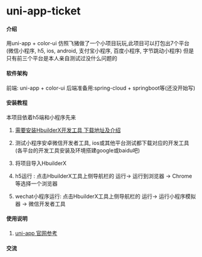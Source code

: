 # uni-app-ticket

#### 介绍
用uni-app + color-ui 仿照飞猪做了一个小项目玩玩,此项目可以打包出7个平台(微信小程序, h5, ios, android, 支付宝小程序, 百度小程序, 字节跳动小程序)
但是只有前三个平台是本人亲自测试过没什么问题的

#### 软件架构
前端: uni-app + color-ui
后端准备用:spring-cloud + springboot等(还没开始写)

#### 安装教程
本项目依着h5端和小程序先来

1. [需要安装HbuilderX开发工具 下载地址及介绍]( https://uniapp.dcloud.io/quickstart?id=%E9%80%9A%E8%BF%87-hbuilderx-%E5%8F%AF%E8%A7%86%E5%8C%96%E7%95%8C%E9%9D%A2)

2. 测试小程序安卓微信开发者工具, ios或其他平台测试都下载对应的开发工具(各平台的开发工具安装及环境搭建google或baidu吧)
3. 将项目导入HbuilderX
4. h5运行 : 点击HbuilderX工具上侧导航栏的 运行-> 运行到浏览器 -> Chrome等选择一个浏览器
5. wechat小程序运行: 点击HbuilderX工具上侧导航栏的 运行-> 运行小程序模拟器 -> 微信开发者工具

#### 使用说明

1. [uni-app 官网参考]( https://uniapp.dcloud.io)

#### 交流


